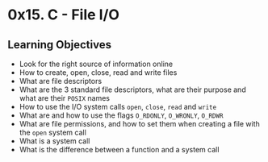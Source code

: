 # 0x15. C - File I/O

## Learning Objectives

* Look for the right source of information online
* How to create, open, close, read and write files
* What are file descriptors
* What are the 3 standard file descriptors, what are their purpose and what are their `POSIX` names
* How to use the I/O system calls `open`, `close`, `read` and `write`
* What are and how to use the flags `O_RDONLY`, `O_WRONLY`, `O_RDWR`
* What are file permissions, and how to set them when creating a file with the `open` system call
* What is a system call
* What is the difference between a function and a system call
